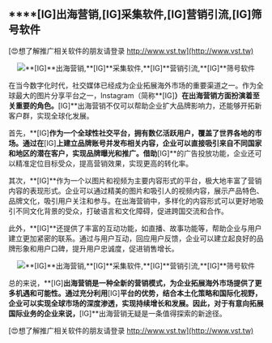 ## ****[IG]**出海营销,**[IG]**采集软件,**[IG]**营销引流,**[IG]**筛号软件**

[😍想了解推广相关软件的朋友请登录 http://www.vst.tw](http://www.vst.tw)

 <center><img src="https://vst.tw/MP4/tuiguang/png/8.png" alt="**[IG]**出海营销,**[IG]**采集软件,**[IG]**营销引流,**[IG]**筛号软件"></center>

在当今数字化时代，社交媒体已经成为企业拓展海外市场的重要渠道之一。作为全球最大的图片分享平台之一，Instagram（简称**[IG]**）在出海营销方面扮演着至关重要的角色。**[IG]**出海营销不仅可以帮助企业扩大品牌影响力，还能够开拓新客户群，实现全球化发展。

首先，**[IG]**作为一个全球性社交平台，拥有数亿活跃用户，覆盖了世界各地的市场。通过在**[IG]**上建立品牌账号并发布相关内容，企业可以直接吸引来自不同国家和地区的潜在客户，实现品牌曝光和推广。借助**[IG]**的广告投放功能，企业还可以精准定位目标受众，提高营销效果，实现更高的转化率。

其次，**[IG]**作为一个以图片和视频为主要内容形式的平台，极大地丰富了营销内容的表现形式。企业可以通过精美的图片和吸引人的视频内容，展示产品特色、品牌文化，吸引用户关注和参与。在出海营销中，多样化的内容形式可以更好地吸引不同文化背景的受众，打破语言和文化障碍，促进跨国交流和合作。

此外，**[IG]**还提供了丰富的互动功能，如直播、故事功能等，帮助企业与用户建立更加紧密的联系。通过与用户互动，回应用户反馈，企业可以建立起良好的品牌形象和用户口碑，提升用户忠诚度，促进销售增长。

 <center><img src="https://vst.tw/MP4/tuiguang/png/4.png" alt="**[IG]**出海营销,**[IG]**采集软件,**[IG]**营销引流,**[IG]**筛号软件"></center>

总的来说，**[IG]**出海营销是一种全新的营销模式，为企业拓展海外市场提供了更多机遇和可能性。通过充分利用**[IG]**平台的优势，结合本土化策略和国际化视野，企业可以实现全球市场的深度渗透，实现持续增长和发展。因此，对于有意向拓展国际业务的企业来说，**[IG]**出海营销无疑是一条值得探索的新途径。

[😍想了解推广相关软件的朋友请登录 http://www.vst.tw](http://www.vst.tw)



